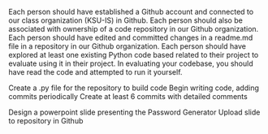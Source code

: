  Each person should have established a Github account and connected to our class organization (KSU-IS) in Github.
 Each person should also be associated with ownership of a code repository in our Github organization.
 Each person should have edited and committed changes in a readme.md file in a repository in our Github organization.
 Each person should have explored at least one existing Python code based related to their project to evaluate using it in their project.
 In evaluating your codebase, you should have read the code and attempted to run it yourself.

 Create a .py file for the repository to build code
 Begin writing code, adding commits periodically
 Create at least 6 commits with detailed comments

 Design a powerpoint slide presenting the Password Generator
 Upload slide to repository in Github
